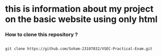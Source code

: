 # this is information about my project on the basic website using only html


### How to clone this repository ?

```

git clone https://github.com/Soham-23107032/VSEC-Practical-Exam.git


```
